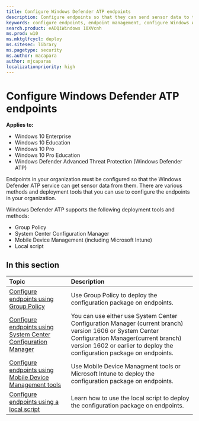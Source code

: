 ```yaml
---
title: Configure Windows Defender ATP endpoints
description: Configure endpoints so that they can send sensor data to the Windows Defender ATP sensor.
keywords: configure endpoints, endpoint management, configure Windows ATP endpoints, configure Windows Defender Advanced Threat Protection endpoints
search.product: eADQiWindows 10XVcnh
ms.prod: w10
ms.mktglfcycl: deploy
ms.sitesec: library
ms.pagetype: security
ms.author: macapara
author: mjcaparas
localizationpriority: high
---
```


# Configure Windows Defender ATP endpoints

**Applies to:**

- Windows 10 Enterprise
- Windows 10 Education
- Windows 10 Pro
- Windows 10 Pro Education
- Windows Defender Advanced Threat Protection (Windows Defender ATP)

Endpoints in your organization must be configured so that the Windows Defender ATP service can get sensor data from them. There are various methods and deployment tools that you can use to configure the endpoints in your organization.

Windows Defender ATP supports the following deployment tools and methods:

- Group Policy
- System Center Configuration Manager
- Mobile Device Management (including Microsoft Intune)
- Local script

## In this section
Topic | Description
:---|:---
[Configure endpoints using Group Policy](configure-endpoints-gp-windows-defender-advanced-threat-protection.md) | Use Group Policy to deploy the configuration package on endpoints.
[Configure endpoints using System Center Configuration Manager](configure-endpoints-sccm-windows-defender-advanced-threat-protection.md) | You can use either use System Center Configuration Manager (current branch) version 1606 or System Center Configuration Manager(current branch) version 1602 or earlier to deploy the configuration package on endpoints.
[Configure endpoints using Mobile Device Management tools](configure-endpoints-mdm-windows-defender-advanced-threat-protection.md) | Use Mobile Device Managment tools or Microsoft Intune to deploy the configuration package on endpoints.
[Configure endpoints using a local script](configure-endpoints-script-windows-defender-advanced-threat-protection.md) | Learn how to use the local script to deploy the configuration package on endpoints.
